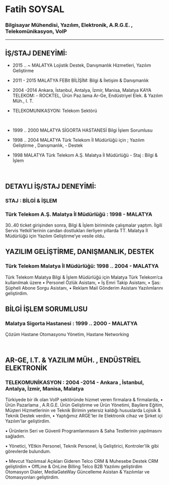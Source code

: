# **Fatih SOYSAL**

### **Bilgisayar Mühendisi, Yazılım, Elektronik, A.R.G.E. , Telekomünikasyon, VoIP**

---

## **İŞ/STAJ DENEYİMİ:**

- 2015 .. ~ MALATYA Lojistik Destek, Danışmanlık Hizmetleri, Yazılım Geliştirme
- 2011 - 2015  MALATYA FEBit BİLİŞİM: Bilgi & İletişim & Danışmanlık
- 2004 -2014  Ankara, İstanbul, Antalya, İzmir, Manisa, Malatya KAYA TELEKOM: - ROCKTEL, Ürün Paz.lama Ar-Ge, Endüstriyel Elek. & Yazılım Müh., I. T.
- TELEKOMUNIKASYON: Telekom Sektörü

   <br>
- 1999 .. 2000  MALATYA SİGORTA HASTANESİ Bilgi İşlem Sorumlusu
- 1998 .. 2004  MALATYA Türk Telekom İl Müdürlüğü için ; Yazılım Geliştirme , Danışmanlık, - Destek
- 1998  MALATYA Türk Telekom A.Ş. Malatya İl Müdürlüğü - Staj : Bilgi & İşlem

<br>

## **DETAYLI İŞ/STAJ DENEYİMİ:**

### **STAJ : BİLGİ & İŞLEM**

### **Türk Telekom A.Ş. Malatya İl Müdürlüğü : 1998 - MALATYA**

30..40 ticket girişinden sonra, Bilgi & İşlem biriminde çalışmalar yaptım.
İlgili Servis Yetkili'lerinin candan dostlukları ilerliyen yıllarda TT. Malatya İl Müdürlüğü için Yazılım Geliştirme’ye vesile oldu.

## **YAZILIM GELİŞTİRME, DANIŞMANLIK, DESTEK**

### **Türk Telekom Malatya İl Müdürlüğü: 1998 .. 2004 - MALATYA**

Türk Telekom Malatya Bilgi & İşlem Müdürlüğü için Malatya Türk Telekom’ca kullanılmak üzere
 • Personel Özlük Asistanı,
• İş Emri Takip Asistanı,
• Şas: Şüpheli Abone Sorgu Asistanı,
•  Reklam Mail Gönderim Asistanı
Yazılımlarını  geliştirdim.

## **BİLGİ İŞLEM SORUMLUSU**

### **Malatya Sigorta Hastanesi : 1999 .. 2000 - MALATYA**

Çözüm Hastane Otomasyonu Yönetim, Hastane Networking

<br>

## **AR-GE, I.T. & YAZILIM MÜH. , ENDÜSTRİEL ELEKTRONİK**
### **TELEKOMUNİKASYON : 2004 -2014 - Ankara , İstanbul, Antalya, İzmir, Manisa, Malatya**
Türkiyede bir ilk olan VoIP sektöründe hizmet veren firmalara & firmalarda,
• Ürün Pazarlama , A.R.G.E. Ürün Geliştirme ve Ürün Yönetimi, Bayilere Eğitim, Müşteri Hizmetlerinin ve Teknik Birimin yetersiz kaldığı hususlarda Lojisik & Teknik Destek verdim,
• Yaptığımız ARGE'ler ile Elektronik cihaz ve Şirket içi Yazılım'lar geliştirdim.

• Ürünlerin Seri ve Güvenli Programlanmasını & Saha Testlerinin yapılmasını sağladım.

• Yönetici, YEtkin Personel, Teknik Personel, İş Geliştirici, Kontroler'lik gibi görevlerde bulundum.

• Mevcut Yazılımsal Açıkları Gideren Telco CRM & Muhesebe Destek CRM geliştirdim
• OffLine & OnLine Billing Telco B2B Yazılımı geliştirdim Otomasyon Dialer, MediaGateWay Güncelleme Asistan & Yazılımlar ve Otomasyonları geliştirdim.
